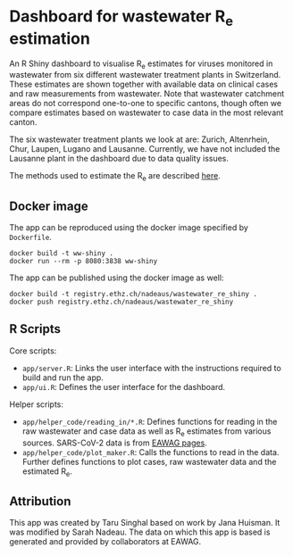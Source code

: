 # Dashboard for wastewater R<sub>e</sub> estimation

<!--- Link to published dashboard: [https://ibz-shiny.ethz.ch/wastewaterRe](https://ibz-shiny.ethz.ch/wastewaterRe) --->

An R Shiny dashboard to visualise R<sub>e</sub> estimates for viruses monitored in wastewater from six different wastewater treatment plants in Switzerland. These estimates are shown together with available data on clinical cases and raw measurements from wastewater. Note that wastewater catchment areas do not correspond one-to-one to specific cantons, though often we compare estimates based on wastewater to case data in the most relevant canton.

The six wastewater treatment plants we look at are: Zurich, Altenrhein, Chur, Laupen, Lugano and Lausanne. Currently, we have not included the Lausanne plant in the dashboard due to data quality issues.

The methods used to estimate the R<sub>e</sub> are described [here](https://www.medrxiv.org/content/10.1101/2021.04.29.21255961v1).

## Docker image
The app can be reproduced using the docker image specified by `Dockerfile`.
```
docker build -t ww-shiny .
docker run --rm -p 8080:3838 ww-shiny
```

The app can be published using the docker image as well:
```
docker build -t registry.ethz.ch/nadeaus/wastewater_re_shiny .
docker push registry.ethz.ch/nadeaus/wastewater_re_shiny
```

## R Scripts

Core scripts:  
* `app/server.R`: Links the user interface with the instructions required to build and run the app.
* `app/ui.R`: Defines the user interface for the dashboard.<br>

Helper scripts:
* `app/helper_code/reading_in/*.R`: Defines functions for reading in the raw wastewater and case data as well as R<sub>e</sub> estimates from various sources. SARS-CoV-2 data is from [EAWAG pages](https://sensors-eawag.ch/sars/overview.html). 
* `app/helper_code/plot_maker.R`: Calls the functions to read in the data. Further defines functions to plot cases, raw wastewater data and the estimated R<sub>e</sub>.

## Attribution

This app was created by Taru Singhal based on work by Jana Huisman. It was modified by Sarah Nadeau. The data on which this app is based is generated and provided by collaborators at EAWAG.
